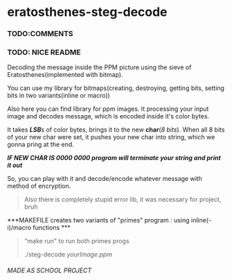 # eratosthenes-steg-decode

### TODO:COMMENTS

### TODO: NICE README


Decoding the message inside the PPM picture using the sieve of Eratosthenes(implemented with bitmap).


You can use my library for bitmaps(creating, destroying, getting bits, setting bits in two variants(inline or macro))


Also here you can find library for ppm images. It processing your input image and decodes message, which is encoded inside it's color bytes. 


It takes ***LSB***s of color bytes, brings it to the new **char**(_8 bits_). When all 8 bits of your new char were set, it pushes your new char into string, which we gonna pring at the end. 


***IF NEW CHAR IS _0000 0000_ program will terminate your string and print it out***


So, you can play with it and decode/encode whatever message with method of encryption.

>Also there is completely stupid error lib, it was necessary for project, bruh
>


***MAKEFILE creates two variants of "primes" program : using inline(-i)/macro functions ***

>"make run" to run both primes progs
>
>./steg-decode _yourImage.ppm_




###### MADE AS SCHOOL PROJECT
